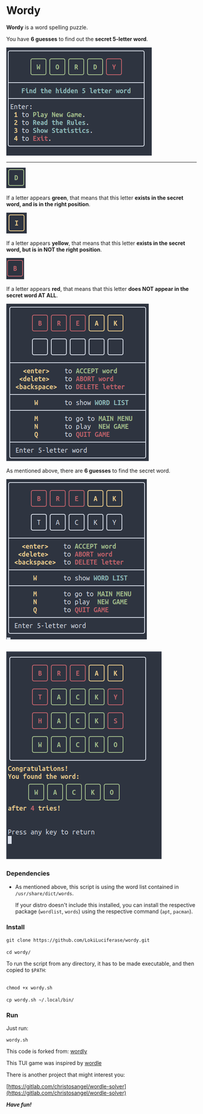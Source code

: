 # Wordy

**Wordy** is a word spelling puzzle.

You have **6 guesses** to find out the **secret 5-letter word**.

![1.png](png/1.png)

---


![green.png](png/green.png)

If a letter appears **green**, that means that this letter **exists in the secret word, and is in the right position**.

![yellow.png](png/yellow.png)

If a letter appears **yellow**, that means that this letter **exists in the secret word, but is in NOT the right position**.

![red.png](png/red.png)

If a letter appears **red**, that means that this letter **does NOT appear in the secret word AT ALL**.

![3.png](png/3.png)

As mentioned above, there are **6 guesses** to find the secret word.


![4.png](png/4.png)


![6.png](png/6.png)
---

### Dependencies

* As mentioned above, this script is using the word list contained in `/usr/share/dict/words`.

  If your distro doesn't include this installed, you can install the respective package (`wordlist`, `words`) using the respective command (`apt`, `pacman`).

### Install

```
git clone https://github.com/LokiLuciferase/wordy.git

cd wordy/

```

To run the script from any directory, it has to be made executable, and then copied to `$PATH`:

```

chmod +x wordy.sh

cp wordy.sh ~/.local/bin/

```

### Run

Just run:

```
wordy.sh
```
This code is forked from: [wordly](https://gitlab.com/christosangel/wordy)

This TUI game was inspired by [wordle](https://www.nytimes.com/games/wordle/index.html)

There is another project that might interest you:

[https://gitlab.com/christosangel/wordle-solver](https://gitlab.com/christosangel/wordle-solver)


***Have fun!***
